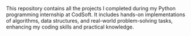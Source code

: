 This repository contains all the projects I completed during my Python programming internship at CodSoft. It includes hands-on implementations of algorithms, data structures, and real-world problem-solving tasks, enhancing my coding skills and practical knowledge. 
